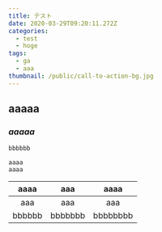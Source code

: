 ```yaml
---
title: テスト
date: 2020-03-29T09:20:11.272Z
categories:
  - test
  - hoge
tags:
  - ga
  - aaa
thumbnail: /public/call-to-action-bg.jpg
---
```

## aaaaa

### *aaaaa*


`bbbbbb`

```
aaaa
aaaa
```

|aaaa|aaa|aaaa|
|:-:|:-:|:-:|
|aaa|aaa|aaa|
|bbbbbb|bbbbbbb|bbbbbbbb|




